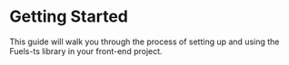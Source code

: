 # Getting Started

This guide will walk you through the process of setting up and using the Fuels-ts library in your front-end project.
